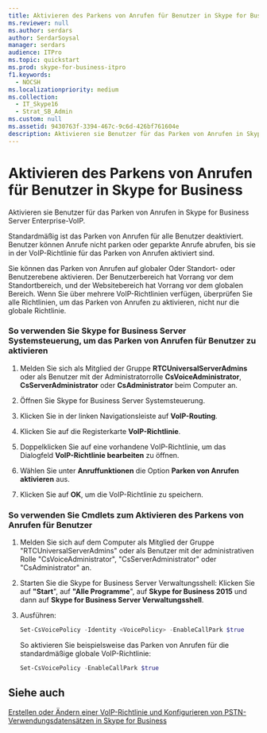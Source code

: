 ```yaml
---
title: Aktivieren des Parkens von Anrufen für Benutzer in Skype for Business
ms.reviewer: null
ms.author: serdars
author: SerdarSoysal
manager: serdars
audience: ITPro
ms.topic: quickstart
ms.prod: skype-for-business-itpro
f1.keywords:
  - NOCSH
ms.localizationpriority: medium
ms.collection:
  - IT_Skype16
  - Strat_SB_Admin
ms.custom: null
ms.assetid: 9430763f-3394-467c-9c6d-426bf761604e
description: Aktivieren sie Benutzer für das Parken von Anrufen in Skype for Business Server Enterprise-VoIP.
---
```


# <a name="enable-call-park-for-users-in-skype-for-business"></a>Aktivieren des Parkens von Anrufen für Benutzer in Skype for Business
 
Aktivieren sie Benutzer für das Parken von Anrufen in Skype for Business Server Enterprise-VoIP.
  
Standardmäßig ist das Parken von Anrufen für alle Benutzer deaktiviert. Benutzer können Anrufe nicht parken oder geparkte Anrufe abrufen, bis sie in der VoIP-Richtlinie für das Parken von Anrufen aktiviert sind.
  
Sie können das Parken von Anrufen auf globaler Oder Standort- oder Benutzerebene aktivieren. Der Benutzerbereich hat Vorrang vor dem Standortbereich, und der Websitebereich hat Vorrang vor dem globalen Bereich. Wenn Sie über mehrere VoIP-Richtlinien verfügen, überprüfen Sie alle Richtlinien, um das Parken von Anrufen zu aktivieren, nicht nur die globale Richtlinie.
  
### <a name="to-use-skype-for-business-server-control-panel-to-enable-call-park-for-users"></a>So verwenden Sie Skype for Business Server Systemsteuerung, um das Parken von Anrufen für Benutzer zu aktivieren

1. Melden Sie sich als Mitglied der Gruppe **RTCUniversalServerAdmins** oder als Benutzer mit der Administratorrolle **CsVoiceAdministrator**, **CsServerAdministrator** oder **CsAdministrator** beim Computer an.
    
2. Öffnen Sie Skype for Business Server Systemsteuerung.
    
3. Klicken Sie in der linken Navigationsleiste auf **VoIP-Routing**.
    
4. Klicken Sie auf die Registerkarte **VoIP-Richtlinie**.
    
5. Doppelklicken Sie auf eine vorhandene VoIP-Richtlinie, um das Dialogfeld **VoIP-Richtlinie bearbeiten** zu öffnen.
    
6. Wählen Sie unter **Anruffunktionen** die Option **Parken von Anrufen aktivieren** aus.
    
7. Klicken Sie auf **OK**, um die VoIP-Richtlinie zu speichern.
    
### <a name="to-use-cmdlets-to-enable-call-park-for-users"></a>So verwenden Sie Cmdlets zum Aktivieren des Parkens von Anrufen für Benutzer

1. Melden Sie sich auf dem Computer als Mitglied der Gruppe "RTCUniversalServerAdmins" oder als Benutzer mit der administrativen Rolle "CsVoiceAdministrator", "CsServerAdministrator" oder "CsAdministrator" an.
    
2. Starten Sie die Skype for Business Server Verwaltungsshell: Klicken Sie auf **"Start**", auf **"Alle Programme**", auf **Skype for Business 2015** und dann auf **Skype for Business Server Verwaltungsshell**.
    
3. Ausführen:
    
   ```powershell
   Set-CsVoicePolicy -Identity <VoicePolicy> -EnableCallPark $true
   ```

    So aktivieren Sie beispielsweise das Parken von Anrufen für die standardmäßige globale VoIP-Richtlinie:
    
   ```powershell
   Set-CsVoicePolicy -EnableCallPark $true
   ```

## <a name="see-also"></a>Siehe auch



[Erstellen oder Ändern einer VoIP-Richtlinie und Konfigurieren von PSTN-Verwendungsdatensätzen in Skype for Business](voice-policy-and-pstn-usage-records.md)

